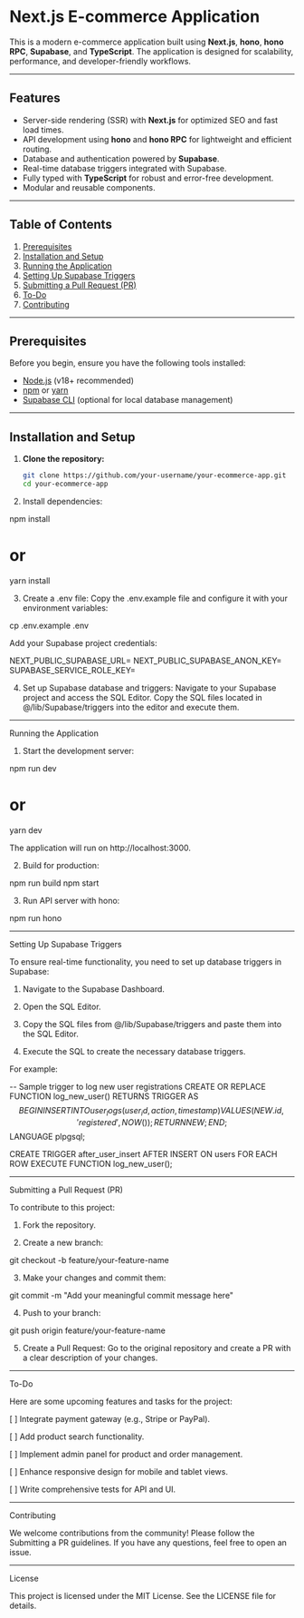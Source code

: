 # Next.js E-commerce Application

This is a modern e-commerce application built using **Next.js**, **hono**, **hono RPC**, **Supabase**, and **TypeScript**. The application is designed for scalability, performance, and developer-friendly workflows.

---

## Features

- Server-side rendering (SSR) with **Next.js** for optimized SEO and fast load times.
- API development using **hono** and **hono RPC** for lightweight and efficient routing.
- Database and authentication powered by **Supabase**.
- Real-time database triggers integrated with Supabase.
- Fully typed with **TypeScript** for robust and error-free development.
- Modular and reusable components.

---

## Table of Contents

1. [Prerequisites](#prerequisites)  
2. [Installation and Setup](#installation-and-setup)  
3. [Running the Application](#running-the-application)  
4. [Setting Up Supabase Triggers](#setting-up-supabase-triggers)  
5. [Submitting a Pull Request (PR)](#submitting-a-pull-request-pr)  
6. [To-Do](#to-do)  
7. [Contributing](#contributing)

---

## Prerequisites

Before you begin, ensure you have the following tools installed:

- [Node.js](https://nodejs.org/) (v18+ recommended)
- [npm](https://www.npmjs.com/) or [yarn](https://yarnpkg.com/)
- [Supabase CLI](https://supabase.com/docs/guides/cli) (optional for local database management)

---

## Installation and Setup

1. **Clone the repository:**
   ```bash
   git clone https://github.com/your-username/your-ecommerce-app.git
   cd your-ecommerce-app

2. Install dependencies:

npm install
# or
yarn install


3. Create a .env file:
Copy the .env.example file and configure it with your environment variables:

cp .env.example .env

Add your Supabase project credentials:

NEXT_PUBLIC_SUPABASE_URL=<your-supabase-url>
NEXT_PUBLIC_SUPABASE_ANON_KEY=<your-anon-key>
SUPABASE_SERVICE_ROLE_KEY=<your-service-role-key>



4. Set up Supabase database and triggers:
Navigate to your Supabase project and access the SQL Editor. Copy the SQL files located in @/lib/Supabase/triggers into the editor and execute them.




---

Running the Application

1. Start the development server:

npm run dev
# or
yarn dev

The application will run on http://localhost:3000.


2. Build for production:

npm run build
npm start


3. Run API server with hono:

npm run hono




---

Setting Up Supabase Triggers

To ensure real-time functionality, you need to set up database triggers in Supabase:

1. Navigate to the Supabase Dashboard.


2. Open the SQL Editor.


3. Copy the SQL files from @/lib/Supabase/triggers and paste them into the SQL Editor.


4. Execute the SQL to create the necessary database triggers.



For example:

-- Sample trigger to log new user registrations
CREATE OR REPLACE FUNCTION log_new_user()
RETURNS TRIGGER AS $$
BEGIN
  INSERT INTO user_logs (user_id, action, timestamp)
  VALUES (NEW.id, 'registered', NOW());
  RETURN NEW;
END;
$$ LANGUAGE plpgsql;

CREATE TRIGGER after_user_insert
AFTER INSERT ON users
FOR EACH ROW
EXECUTE FUNCTION log_new_user();


---

Submitting a Pull Request (PR)

To contribute to this project:

1. Fork the repository.


2. Create a new branch:

git checkout -b feature/your-feature-name


3. Make your changes and commit them:

git commit -m "Add your meaningful commit message here"


4. Push to your branch:

git push origin feature/your-feature-name


5. Create a Pull Request:
Go to the original repository and create a PR with a clear description of your changes.




---

To-Do

Here are some upcoming features and tasks for the project:

[ ] Integrate payment gateway (e.g., Stripe or PayPal).

[ ] Add product search functionality.

[ ] Implement admin panel for product and order management.

[ ] Enhance responsive design for mobile and tablet views.

[ ] Write comprehensive tests for API and UI.



---

Contributing

We welcome contributions from the community! Please follow the Submitting a PR guidelines. If you have any questions, feel free to open an issue.


---

License

This project is licensed under the MIT License. See the LICENSE file for details.

